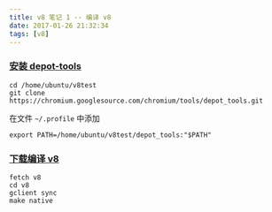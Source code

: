 ```yaml
---
title: v8 笔记 1 -- 编译 v8
date: 2017-01-26 21:32:34
tags: [v8]
---
```




### [安装 depot-tools](https://www.chromium.org/developers/how-tos/install-depot-tools)




```
cd /home/ubuntu/v8test
git clone https://chromium.googlesource.com/chromium/tools/depot_tools.git
```

<!--more-->

在文件 `~/.profile` 中添加

```
export PATH=/home/ubuntu/v8test/depot_tools:"$PATH"
```



### [下载编译 v8](https://github.com/v8/v8/wiki/Building%20with%20Gyp)

```
fetch v8
cd v8
gclient sync
make native
```
